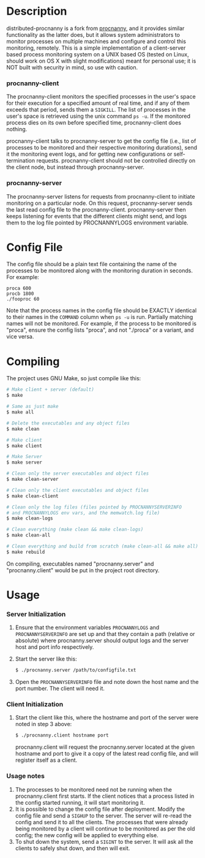 # Description
distributed-procnanny is a fork from [procnanny](https://github.com/udeyrishi/procnanny), and it provides similar functionality as the latter does, but it allows system administrators to monitor processes on multiple machines and configure and control this monitoring, remotely. This is a simple implementation of a client-server based process monitoring system on a UNIX based OS (tested on Linux, should work on OS X with slight modifications) meant for personal use; it is NOT built with security in mind, so use with caution.

### procnanny-client
The procnanny-client monitors the specified processes in the user's space for their execution for a specified amount of real time, and if any of them exceeds that period, sends them a ```SIGKILL```. The list of processes in the user's space is retrieved using the unix command ```ps -u```. If the monitored process dies on its own before specified time, procnanny-client does nothing.

procnanny-client talks to procnanny-server to get the config file (i.e., list of processes to be monitored and their respective monitoring durations), send it the monitoring event logs, and for getting new configurations or self-termination requests. procnanny-client should not be controlled directly on the client node, but instead through procnanny-server.

### procnanny-server
The procnanny-server listens for requests from procnanny-client to initiate monitoring on a particular node. On this request, procnanny-server sends the last read config file to the procnanny-client. procnanny-server then keeps listening for events that the different clients might send, and logs them to the log file pointed by PROCNANNYLOGS environment variable.

# Config File
The config file should be a plain text file containing the name of the processes to be monitored along with the monitoring duration in seconds. For example:

```
proca 600
procb 1800
./fooproc 60
```
Note that the process names in the config file should be EXACTLY identical to their names in the ```COMMAND``` column when ```ps -u``` is run. Partially matching names will not be monitored. For example, if the process to be monitored is "proca", ensure the config lists "proca", and not "./proca" or a variant, and vice versa.

# Compiling
The project uses GNU Make, so just compile like this:

```sh
# Make client + server (default)
$ make

# Same as just make
$ make all

# Delete the executables and any object files
$ make clean

# Make client
$ make client

# Make Server
$ make server

# Clean only the server executables and object files
$ make clean-server

# Clean only the client executables and object files
$ make clean-client

# Clean only the log files (files pointed by PROCNANNYSERVERINFO
# and PROCNANNYLOGS env vars, and the memwatch.log file)
$ make clean-logs

# Clean everything (make clean && make clean-logs)
$ make clean-all

# Clean everything and build from scratch (make clean-all && make all)
$ make rebuild
```
On compiling, executables named "procnanny.server" and "procnanny.client" would be put in the project root directory.

# Usage

### Server Initialization
1. Ensure that the environment variables ```PROCNANNYLOGS``` and ```PROCNANNYSERVERINFO``` are set up and that they contain a path (relative or absolute) where procnanny.server should output logs and the server host and port info respectively.

2. Start the server like this:

    ```sh
    $ ./procnanny.server /path/to/configfile.txt
    ```

3. Open the ```PROCNANNYSERVERINFO``` file and note down the host name and the port number. The client will need it.

### Client Initialization
1. Start the client like this, where the hostname and port of the server were noted in step 3 above:

    ```sh
    $ ./procnanny.client hostname port
    ```

    procnanny.client will request the procnanny.server located at the given hostname and port to give it a copy of the latest read config file, and will register itself as a client.

### Usage notes
1. The processes to be monitored need not be running when the procnanny.client first starts. If the client notices that a process listed in the config started running, it will start monitoring it.
2. It is possible to change the config file after deployment. Modify the config file and send a ```SIGHUP``` to the server. The server will re-read the config and send it to all the clients. The processes that were already being monitored by a client will continue to be monitored as per the old config; the new config will be applied to everything else.
3. To shut down the system, send a ```SIGINT``` to the server. It will ask all the clients to safely shut down, and then will exit.